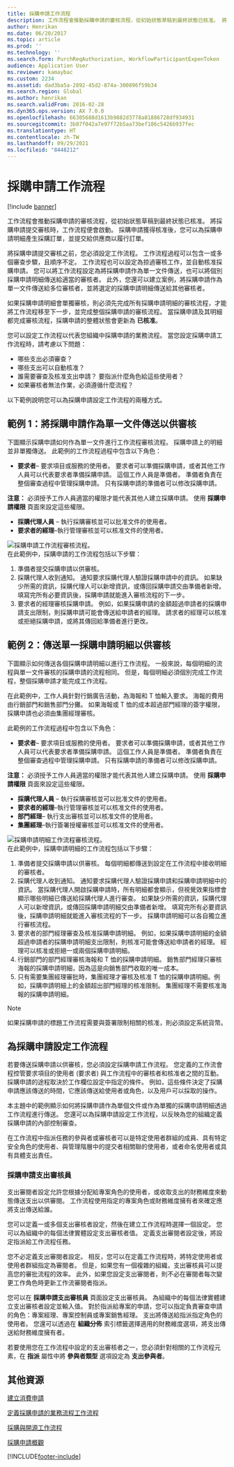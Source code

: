 ```yaml
---
title: 採購申請工作流程
description: 工作流程會推動採購申請的審核流程，從初始狀態草稿到最終狀態已核准。 將採購申請提交審核時，工作流程便會啟動。 採購申請獲得核准後，您可以為採購申請明細產生採購訂單，並提交給供應商以履行訂單。
author: Henrikan
ms.date: 06/20/2017
ms.topic: article
ms.prod: ''
ms.technology: ''
ms.search.form: PurchReqAuthorization, WorkflowParticipantExpenToken
audience: Application User
ms.reviewer: kamaybac
ms.custom: 2234
ms.assetid: dad3ba5a-2892-45d2-874a-300896f59b34
ms.search.region: Global
ms.author: henrikan
ms.search.validFrom: 2016-02-28
ms.dyn365.ops.version: AX 7.0.0
ms.openlocfilehash: 66305688d1613b9882d3778a81886728df934931
ms.sourcegitcommit: 3b87f042a7e97f72b5aa73bef186c5426b937fec
ms.translationtype: HT
ms.contentlocale: zh-TW
ms.lasthandoff: 09/29/2021
ms.locfileid: "8448212"
---
```

# <a name="purchase-requisition-workflow"></a>採購申請工作流程

[!include [banner](../includes/banner.md)]

工作流程會推動採購申請的審核流程，從初始狀態草稿到最終狀態已核准。 將採購申請提交審核時，工作流程便會啟動。 採購申請獲得核准後，您可以為採購申請明細產生採購訂單，並提交給供應商以履行訂單。

將採購申請提交審核之前，您必須設定工作流程。 工作流程過程可以包含一或多個審查步驟，且順序不定。 工作流程也可以設定為掠過審核工作，並自動核准採購申請。 您可以將工作流程設定為將採購申請作為單一文件傳送，也可以將個別採購申請明細傳送給適當的審核者。 此外，您還可以建立案例，將採購申請作為單一文件傳送給多位審核者，並將選定的採購申請明細傳送給其他審核者。  

如果採購申請明細會單獨審核，則必須先完成所有採購申請明細的審核流程，才能將工作流程移至下一步，並完成整個採購申請的審核流程。 當採購申請及其明細都完成審核流程，採購申請的整體狀態會更新為 **已核准**。  

您可以設定工作流程以代表您組織中採購申請的業務流程。 當您設定採購申請工作流程時，請考慮以下問題：

-   哪些支出必須審查？
-   哪些支出可以自動核准？
-   誰需要審查及核准支出申請？ 要指派什麼角色給這些使用者？
-   如果審核者無法作業，必須遵循什麼流程？

以下範例說明您可以為採購申請設定工作流程的兩種方式。

## <a name="example-1-route-a-purchase-requisition-as-a-single-document-for-review"></a>範例 1：將採購申請作為單一文件傳送以供審核
下圖顯示採購申請如何作為單一文件進行工作流程審核流程。 採購申請上的明細並非單獨傳送。 此範例的工作流程過程中包含以下角色：

-   **要求者**– 要求項目或服務的使用者。 要求者可以準備採購申請，或者其他工作人員可以代表要求者準備採購申請。 這個工作人員是準備者。 準備者負責在整個審查過程中管理採購申請。 只有採購申請的準備者可以修改採購申請。

**注意：** 必須授予工作人員適當的權限才能代表其他人建立採購申請。 使用 **採購申請權限** 頁面來設定這些權限。

-   **採購代理人員** – 執行採購審核並可以批准文件的使用者。
-   **要求者的經理**–執行管理審核並可以核准文件的使用者。

![採購申請工作流程審核流程。](./media/purchreqworkflowoverview_submission.gif)  
在此範例中，採購申請的工作流程包括以下步驟：

1.  準備者提交採購申請以供審核。
2.  採購代理人收到通知。 通知要求採購代理人驗證採購申請中的資訊。 如果缺少所需的資訊，採購代理人可以新增資訊，或傳回採購申請交由準備者新增。 填寫完所有必要資訊後，採購申請就能進入審核流程的下一步。
3.  要求者的經理審核採購申請。 例如，如果採購申請的金額超過申請者的採購申請支出限制，則採購申請可能會傳送給申請者的經理。 請求者的經理可以核准或拒絕採購申請，或將其傳回給準備者進行更改。

## <a name="example-2-route-the-individual-purchase-requisition-lines-for-review"></a>範例 2：傳送單一採購申請明細以供審核
下圖顯示如何傳送各個採購申請明細以進行工作流程。 一般來說，每個明細的流程與單一文件審核的採購申請的流程相同。 但是，每個明細必須個別完成工作流程，整個採購申請才能完成工作流程。  

在此範例中，工作人員針對行銷廣告活動，為海報和 T 恤輸入要求。 海報的費用由行銷部門和銷售部門分攤。 如果海報或 T 恤的成本超過部門經理的簽字權限，採購申請也必須由集團經理審核。  

此範例的工作流程過程中包含以下角色：

-   **要求者**– 要求項目或服務的使用者。 要求者可以準備採購申請，或者其他工作人員可以代表要求者準備採購申請。 這個工作人員是準備者。 準備者負責在整個審查過程中管理採購申請。 只有採購申請的準備者可以修改採購申請。

**注意：** 必須授予工作人員適當的權限才能代表其他人建立採購申請。 使用 **採購申請權限** 頁面來設定這些權限。

-   **採購代理人員** – 執行採購審核並可以批准文件的使用者。
-   **要求者的經理**–執行管理審核並可以核准文件的使用者。
-   **部門經理**– 執行支出審核並可以核准文件的使用者。
-   **集團經理**–執行簽署授權審核並可以核准文件的使用者。

![採購申請明細工作流程審核流程。](./media/purchreqlineworkflowoverview.gif)  
在此範例中，採購申請明細的工作流程包括以下步驟：

1.  準備者提交採購申請以供審核。 每個明細都傳送到設定在工作流程中接收明細的審核者。
2.  採購代理人收到通知。 通知要求採購代理人驗證採購申請和採購申請明細中的資訊。 當採購代理人開啟採購申請時，所有明細都會顯示，但視覺效果指標會顯示哪些明細已傳送給採購代理人進行審查。 如果缺少所需的資訊，採購代理人可以新增資訊，或傳回採購申請明細交由準備者新增。 填寫完所有必要資訊後，採購申請明細就能進入審核流程的下一步。 採購申請明細可以各自獨立進行審核流程。
3.  要求者的部門經理審查及核准採購申請明細。 例如，如果採購申請明細的金額超過申請者的採購申請明細支出限制，則核准可能會傳送給申請者的經理。 經理可以核准或拒絕一或兩個採購申請明細。
4.  行銷部門的部門經理審核海報和 T 恤的採購申請明細。 銷售部門經理只審核海報的採購申請明細，因為這是向銷售部門收取的唯一成本。
5.  只有需要集團經理審批時，集團經理才審核及核准 T 恤的採購申請明細。例如，採購申請明細上的金額超出部門經理的核准限制。 集團經理不需要核准海報的採購申請明細。

> [!NOTE]
> 如果採購申請的標題工作流程需要與簽署限制相關的核准，則必須設定系統貨幣。

## <a name="configuring-a-workflow-for-purchase-requisitions"></a>為採購申請設定工作流程
若要傳送採購申請以供審核，您必須設定採購申請工作流程。 您定義的工作流會程控管要求項目的使用者 (要求者) 與工作流程中的審核者和核准者之間的互動。 採購申請的途程取決於工作欄位設定中指定的條件。 例如，這些條件決定了採購申請應該傳送的時間，它應該傳送給使用者或角色，以及用戶可以採取的操作。  

本主題中的範例顯示如何將採購申請作為單個文件或作為單獨的採購申請明細透過工作流程進行傳送。 您還可以為採購申請設定工作流程，以反映為您的組織定義採購申請的內部控制審查。  

在工作流程中指派任務的參與者或審核者可以是特定使用者群組的成員、具有特定安全角色的使用者、與管理階層中的提交者相關聯的使用者，或者命名使用者或具有具體支出責任。

### <a name="purchase-requisition-expenditure-reviewers"></a>採購申請支出審核員

支出審閱者設定允許您根據分配給專案角色的使用者，或收取支出的財務維度來動態傳送支出以供審閱。 工作流程使用指定的專案角色或財務維度擁有者來確定應將支出傳送給誰。  

您可以定義一或多個支出審核者設定，然後在建立工作流程時選擇一個設定。 您可以為組織中的每個法律實體設定支出審核者值。 定義支出審閱者設定後，將設定指派給工作流程任務。  

您不必定義支出審閱者設定。 相反，您可以在定義工作流程時，將特定使用者或使用者群組指定為審閱者。 但是，如果您有一個複雜的組織，支出審核員可以提高您的審批流程的效率。 此外，如果您設定支出審閱者，則不必在審閱者每次變更工作角色時更新工作流審閱者指派。  

您可以在 **採購申請支出審核員** 頁面設定支出審核員。 為組織中的每個法律實體建立支出審核者設定並輸入值。 對於指派給專案的申請，您可以指定負責審查申請的角色：專案經理、專案控制員或專案銷售經理。 支出將傳送給指派指定角色的使用者。 您還可以透過在 **組織分佈** 索引標籤選擇適用的財務維度選項，將支出傳送給財務維度擁有者。  

若要使用您在工作流程中設定的支出審核者之一，您必須針對相關的工作流程元素，在 **指派** 屬性中將 **參與者類型** 選項設定為 **支出參與者**。

## <a name="additional-resources"></a>其他資源

[建立消費申請](tasks/create-requisition-consumption.md)

[定義採購申請的業務流程工作流程](https://www.microsoft.com/download/details.aspx?id=101821)

[採購與開源工作流程](procurement-sourcing-workflows.md)

[採購申請概觀](purchase-requisitions-overview.md)





[!INCLUDE[footer-include](../../includes/footer-banner.md)]